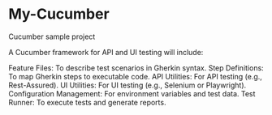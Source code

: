 # My-Cucumber
Cucumber sample project

A Cucumber framework for API and UI testing will include:

Feature Files: To describe test scenarios in Gherkin syntax.
Step Definitions: To map Gherkin steps to executable code.
API Utilities: For API testing (e.g., Rest-Assured).
UI Utilities: For UI testing (e.g., Selenium or Playwright).
Configuration Management: For environment variables and test data.
Test Runner: To execute tests and generate reports.
